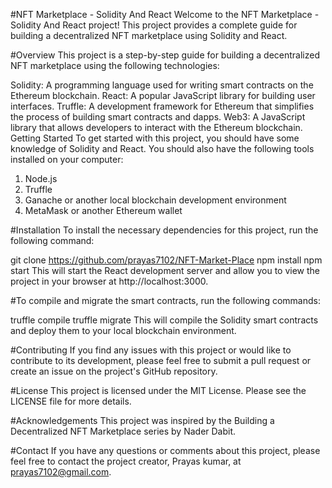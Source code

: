 #NFT Marketplace - Solidity And React
Welcome to the NFT Marketplace - Solidity And React project! This project provides a complete guide for building a decentralized NFT marketplace using Solidity and React.

#Overview
This project is a step-by-step guide for building a decentralized NFT marketplace using the following technologies:

Solidity: A programming language used for writing smart contracts on the Ethereum blockchain.
React: A popular JavaScript library for building user interfaces.
Truffle: A development framework for Ethereum that simplifies the process of building smart contracts and dapps.
Web3: A JavaScript library that allows developers to interact with the Ethereum blockchain.
Getting Started
To get started with this project, you should have some knowledge of Solidity and React. You should also have the following tools installed on your computer:

1. Node.js
2. Truffle
3. Ganache or another local blockchain development environment
4. MetaMask or another Ethereum wallet

#Installation
To install the necessary dependencies for this project, run the following command:

git clone https://github.com/prayas7102/NFT-Market-Place
npm install
npm start
This will start the React development server and allow you to view the project in your browser at http://localhost:3000.

#To compile and migrate the smart contracts, run the following commands:

truffle compile
truffle migrate
This will compile the Solidity smart contracts and deploy them to your local blockchain environment.

#Contributing
If you find any issues with this project or would like to contribute to its development, please feel free to submit a pull request or create an issue on the project's GitHub repository.

#License
This project is licensed under the MIT License. Please see the LICENSE file for more details.

#Acknowledgements
This project was inspired by the Building a Decentralized NFT Marketplace series by Nader Dabit.

#Contact
If you have any questions or comments about this project, please feel free to contact the project creator, Prayas kumar, at prayas7102@gmail.com.
